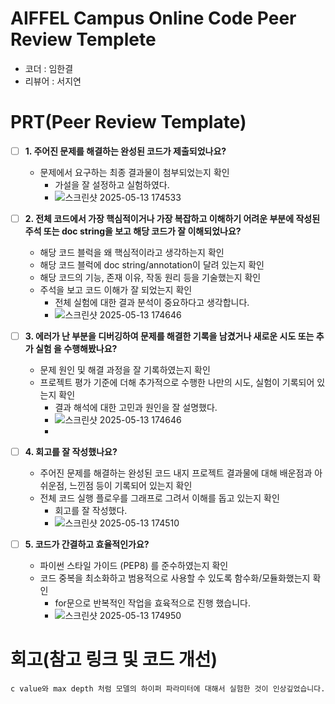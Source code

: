 # AIFFEL Campus Online Code Peer Review Templete
- 코더 : 임한결
- 리뷰어 : 서지연


# PRT(Peer Review Template)
- [ ]  **1. 주어진 문제를 해결하는 완성된 코드가 제출되었나요?**
    - 문제에서 요구하는 최종 결과물이 첨부되었는지 확인
        - 가설을 잘 설정하고 실험하였다.
        - ![스크린샷 2025-05-13 174533](https://github.com/user-attachments/assets/9700d94d-1147-4d64-a1f9-04ffafcdce6c)


- [ ]  **2. 전체 코드에서 가장 핵심적이거나 가장 복잡하고 이해하기 어려운 부분에 작성된 
주석 또는 doc string을 보고 해당 코드가 잘 이해되었나요?**
    - 해당 코드 블럭을 왜 핵심적이라고 생각하는지 확인
    - 해당 코드 블럭에 doc string/annotation이 달려 있는지 확인
    - 해당 코드의 기능, 존재 이유, 작동 원리 등을 기술했는지 확인
    - 주석을 보고 코드 이해가 잘 되었는지 확인
        - 전체 실험에 대한 결과 분석이 중요하다고 생각합니다.
        - ![스크린샷 2025-05-13 174646](https://github.com/user-attachments/assets/b09fa7dc-178b-4201-b59e-3bd5af455454)


        
- [ ]  **3. 에러가 난 부분을 디버깅하여 문제를 해결한 기록을 남겼거나
새로운 시도 또는 추가 실험
을 수행해봤나요?**
    - 문제 원인 및 해결 과정을 잘 기록하였는지 확인
    - 프로젝트 평가 기준에 더해 추가적으로 수행한 나만의 시도, 
    실험이 기록되어 있는지 확인
        - 결과 해석에 대한 고민과 원인을 잘 설명했다.
        - ![스크린샷 2025-05-13 174646](https://github.com/user-attachments/assets/b09fa7dc-178b-4201-b59e-3bd5af455454)
        - 
        
- [ ]  **4. 회고를 잘 작성했나요?**
    - 주어진 문제를 해결하는 완성된 코드 내지 프로젝트 결과물에 대해
    배운점과 아쉬운점, 느낀점 등이 기록되어 있는지 확인
    - 전체 코드 실행 플로우를 그래프로 그려서 이해를 돕고 있는지 확인
        - 회고를 잘 작성했다.
        - ![스크린샷 2025-05-13 174510](https://github.com/user-attachments/assets/ad91bc50-769d-4af5-aa74-d1f23726f881)

        
- [ ]  **5. 코드가 간결하고 효율적인가요?**
    - 파이썬 스타일 가이드 (PEP8) 를 준수하였는지 확인
    - 코드 중복을 최소화하고 범용적으로 사용할 수 있도록 함수화/모듈화했는지 확인
        - for문으로 반복적인 작업을 효육적으로 진행 했습니다.
        - ![스크린샷 2025-05-13 174950](https://github.com/user-attachments/assets/ad76d973-ae03-4a3f-b72c-3f9260f3d948)



# 회고(참고 링크 및 코드 개선)
```
c value와 max depth 처럼 모델의 하이퍼 파라미터에 대해서 실험한 것이 인상깊었습니다. 
```
